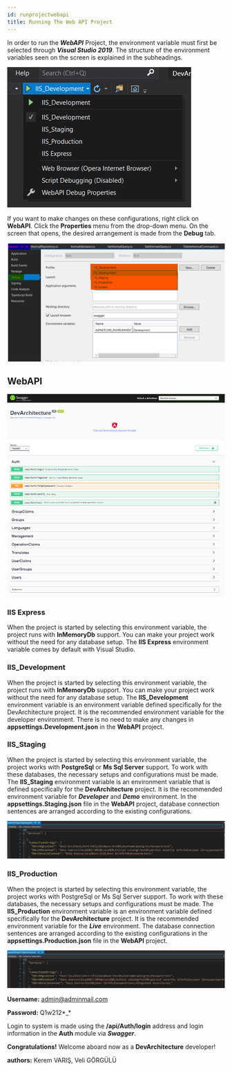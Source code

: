 ```yaml
---
id: runprojectwebapi
title: Running The Web API Project
---
```



In order to run the ***WebAPI*** Project, the environment variable must first be selected
through ***Visual Studio 2019***. The structure of the environment variables seen on the
screen is explained in the subheadings.

![](./../media/image16.png)

If you want to make changes on these configurations, right click on **WebAPI**.
Click the **Properties** menu from the drop-down menu. On the screen that opens,
the desired arrangement is made from the **Debug** tab.

![](./../media/image44.png)

## WebAPI

![](./../media/image17.png)

### IIS Express

When the project is started by selecting this environment variable,
the project runs with **InMemoryDb** support. You can make your project work without
the need for any database setup. The **IIS Express** environment variable comes
by default with Visual Studio.

### IIS_Development

When the project is started by selecting this environment variable,
the project runs with **InMemoryDb** support. You can make your project
work without the need for any database setup. The **IIS_Development** environment
variable is an environment variable defined specifically for the DevArchitecture
project. It is the recommended environment variable for the developer environment.
There is no need to make any changes in **appsettings.Development.json** in the **WebAPI** project.

### IIS_Staging

When the project is started by selecting this environment variable,
the project works with **PostgreSql** or **Ms Sql Server** support.
To work with these databases, the necessary setups and configurations must be made.
The **IIS_Staging** environment variable is an environment variable that is defined
specifically for the **DevArchitecture** project. It is the recommended environment variable
for ***Developer*** and ***Demo*** environment. In the **appsettings.Staging.json** file in the
**WebAPI** project, database connection sentences are arranged according to the existing configurations.

![](./../media/image18.png)

### IIS_Production

When the project is started by selecting this environment variable, the project works with
PostgreSql or Ms Sql Server support. To work with these databases, the necessary setups
and configurations must be made. The **IIS_Production** environment variable is an environment
variable defined specifically for the **DevArchitecture** project. It is the recommended environment
variable for the ***Live*** environment. The database connection sentences are arranged according
to the existing configurations in the **appsettings.Production.json** file in the **WebAPI** project.

![](./../media/image19.png)

**Username:** admin@adminmail.com

**Password:** Q1w212\*\_\*

Login to system is made using the **/api/Auth/login** address and login information in the **Auth** module via ***Swagger***.

**Congratulations!** Welcome aboard now as a **DevArchitecture** developer!

**authors:** Kerem VARIŞ, Veli GÖRGÜLÜ